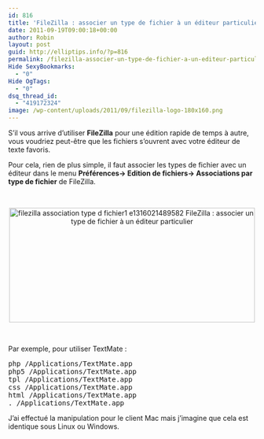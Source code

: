 ```yaml
---
id: 816
title: 'FileZilla : associer un type de fichier à un éditeur particulier'
date: 2011-09-19T09:00:18+00:00
author: Robin
layout: post
guid: http://elliptips.info/?p=816
permalink: /filezilla-associer-un-type-de-fichier-a-un-editeur-particulier/
Hide SexyBookmarks:
  - "0"
Hide OgTags:
  - "0"
dsq_thread_id:
  - "419172324"
image: /wp-content/uploads/2011/09/filezilla-logo-180x160.png
---
```

S’il vous arrive d’utiliser **FileZilla** pour une édition rapide de temps à autre, vous voudriez peut-être que les fichiers s’ouvrent avec votre éditeur de texte favoris.

Pour cela, rien de plus simple, il faut associer les types de fichier avec un éditeur dans le menu **Préférences-> Edition de fichiers-> Associations par type de fichier** de FileZilla.

&nbsp;

<p style="text-align: center;">
  <a href="http://elliptips.info/wp-content/uploads/2011/09/filezilla-association-type-d-fichier1.jpg"><img class="aligncenter size-full wp-image-818" title="filezilla association type de fichier" src="http://elliptips.info/wp-content/uploads/2011/09/filezilla-association-type-d-fichier1-e1316021489582.jpg" alt="filezilla association type d fichier1 e1316021489582 FileZilla : associer un type de fichier à un éditeur particulier" width="500" height="233" /></a>
</p>

&nbsp;

Par exemple, pour utiliser TextMate :

<pre class="brush:plain">php /Applications/TextMate.app
php5 /Applications/TextMate.app
tpl /Applications/TextMate.app
css /Applications/TextMate.app
html /Applications/TextMate.app
. /Applications/TextMate.app</pre>

J’ai effectué la manipulation pour le client Mac mais j’imagine que cela est identique sous Linux ou Windows.